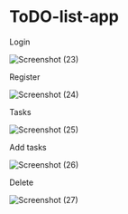 # ToDO-list-app
Login

![Screenshot (23)](https://user-images.githubusercontent.com/45625157/229778103-a7b5ee5a-9889-4e53-952b-36c937fffb8b.png)

Register

![Screenshot (24)](https://user-images.githubusercontent.com/45625157/229778113-475d9e29-137c-4aac-a088-1f3788978806.png)

Tasks

![Screenshot (25)](https://user-images.githubusercontent.com/45625157/229778117-a7ebb954-e57c-44ec-b8c6-50d2a36c4a19.png)

Add tasks

![Screenshot (26)](https://user-images.githubusercontent.com/45625157/229778125-980a4a75-c464-4b41-83ba-418b629e2997.png)

Delete

![Screenshot (27)](https://user-images.githubusercontent.com/45625157/229778130-454424b1-8eb8-443a-ad7b-b3c9ee6524cb.png)
